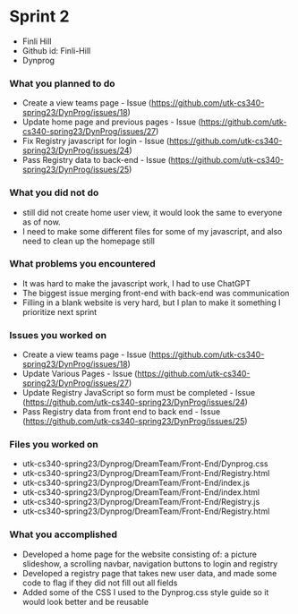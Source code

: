 # Sprint 2
* Finli Hill
* Github id: Finli-Hill
* Dynprog

### What you planned to do
* Create a view teams page - Issue (https://github.com/utk-cs340-spring23/DynProg/issues/18)
* Update home page and previous pages - Issue (https://github.com/utk-cs340-spring23/DynProg/issues/27)
* Fix Registry javascript for login - Issue (https://github.com/utk-cs340-spring23/DynProg/issues/24)
* Pass Registry data to back-end - Issue (https://github.com/utk-cs340-spring23/DynProg/issues/25)

### What you did not do
* still did not create home user view, it would look the same to everyone as of now.
* I need to make some different files for some of my javascript, and also need to clean up the homepage still

### What problems you encountered
* It was hard to make the javascript work, I had to use ChatGPT
* The biggest issue merging front-end with back-end was communication
* Filling in a blank website is very hard, but I plan to make it something I prioritize next sprint

### Issues you worked on
* Create a view teams page - Issue (https://github.com/utk-cs340-spring23/DynProg/issues/18)
* Update Various Pages - Issue (https://github.com/utk-cs340-spring23/DynProg/issues/27)
* Update Registry JavaScript so form must be completed - Issue (https://github.com/utk-cs340-spring23/DynProg/issues/24)
* Pass Registry data from front end to back end - Issue (https://github.com/utk-cs340-spring23/DynProg/issues/25)

### Files you worked on
* utk-cs340-spring23/Dynprog/DreamTeam/Front-End/Dynprog.css
* utk-cs340-spring23/Dynprog/DreamTeam/Front-End/Registry.html
* utk-cs340-spring23/Dynprog/DreamTeam/Front-End/index.js
* utk-cs340-spring23/Dynprog/DreamTeam/Front-End/index.html
* utk-cs340-spring23/Dynprog/DreamTeam/Front-End/Registry.js
* utk-cs340-spring23/Dynprog/DreamTeam/Front-End/Registry.html


### What you accomplished
* Developed a home page for the website consisting of: a picture slideshow, a scrolling navbar, navigation buttons to login and registry
* Developed a registry page that takes new user data, and made some code to flag if they did not fill out all fields
* Added some of the CSS I used to the Dynprog.css style guide so it would look better and be reusable